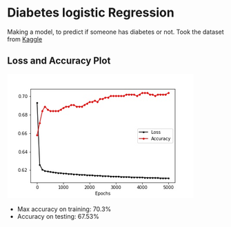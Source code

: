 # Diabetes logistic Regression
Making a model, to predict if someone has diabetes or not. Took the dataset from [Kaggle](https://www.kaggle.com/datasets/mathchi/diabetes-data-set)
## Loss and Accuracy Plot
![error accuracy plot](./img/error_acc_plot.jpg)
- Max accuracy on training: 70.3%
- Accuracy on testing: 67.53%
